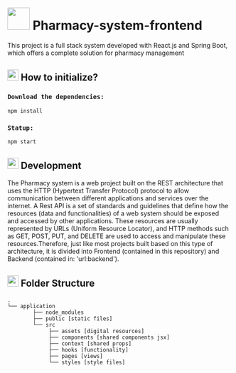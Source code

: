 
<h1>
    <img src="./application/src/assets/icon-comprimido.png" width="50" height="50">
    Pharmacy-system-frontend
</h1>


 <p>This project is a full stack system developed with React.js and Spring Boot, which offers a complete solution for pharmacy management</p>


<h2>
    <img src="./application/src/assets/icon-foguete.png" width="25" height="25">
    How to initialize?
</h2>

### `Download the dependencies:`
```
npm install

```

### `Statup:`
```
npm start

```

<h2>
    <img src="./application/src/assets/icon-engrenagem.png" width="25" height="25">
    Development
</h2>


<p>The Pharmacy system is a web project built on the REST architecture that uses the HTTP (Hypertext Transfer Protocol) protocol to allow 
communication between different applications and services over the internet. A Rest API is a set of standards and guidelines that define how the 
resources (data and functionalities) of a web system should be exposed and accessed by other applications. These resources are usually represented 
by URLs (Uniform Resource Locator), and HTTP methods such as GET, POST, PUT, and DELETE are used to access and manipulate these resources.Therefore, just like most projects built based on this type of architecture, it is divided into Frontend (contained in this repository) and Backend (contained in: 'url:backend').</p>



<h2>
    <img src="./application/src/assets/icon-arquivos.png" width="25" height="25">
    Folder Structure
</h2>

```
.
└── application 
        ├── node_modules 
        ├── public [static files]
        └── src
             ├── assets [digital resources]
             ├── components [shared components jsx]
             ├── context [shared props]
             ├── hooks [functionality]
             ├── pages [views]
             └── styles [style files]
```




